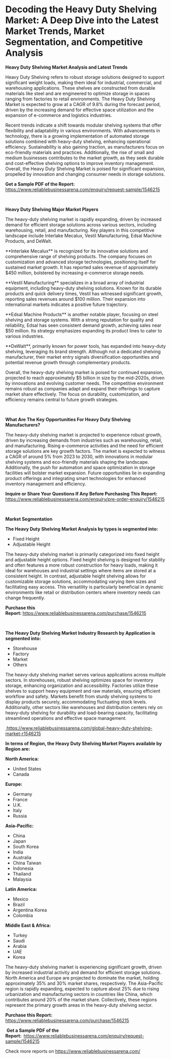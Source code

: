 <p><h1>Decoding the Heavy Duty Shelving Market: A Deep Dive into the Latest Market Trends, Market Segmentation, and Competitive Analysis</h1></p><p><strong>Heavy Duty Shelving Market Analysis and Latest Trends</strong></p>
<p><p>Heavy Duty Shelving refers to robust storage solutions designed to support significant weight loads, making them ideal for industrial, commercial, and warehousing applications. These shelves are constructed from durable materials like steel and are engineered to optimize storage in spaces ranging from factories to retail environments. The Heavy Duty Shelving Market is expected to grow at a CAGR of 9.8% during the forecast period, driven by the increasing demand for effective space utilization and the expansion of e-commerce and logistics industries. </p><p>Recent trends indicate a shift towards modular shelving systems that offer flexibility and adaptability in various environments. With advancements in technology, there is a growing implementation of automated storage solutions combined with heavy-duty shelving, enhancing operational efficiency. Sustainability is also gaining traction, as manufacturers focus on eco-friendly materials and practices. Additionally, the rise of small and medium businesses contributes to the market growth, as they seek durable and cost-effective shelving options to improve inventory management. Overall, the Heavy Duty Shelving Market is poised for significant expansion, propelled by innovation and changing consumer needs in storage solutions.</p></p>
<p><strong>Get a Sample PDF of the Report:&nbsp;</strong> <a href="https://www.reliablebusinessarena.com/enquiry/request-sample/1546215?utm_campaign=1871&utm_medium=2&utm_source=Github&utm_content=ia&utm_term=06022025&utm_id=heavy-duty-shelving">https://www.reliablebusinessarena.com/enquiry/request-sample/1546215</a></p>
<p>&nbsp;</p>
<p><strong>Heavy Duty Shelving Major Market Players</strong></p>
<p><p>The heavy-duty shelving market is rapidly expanding, driven by increased demand for efficient storage solutions across various sectors, including warehousing, retail, and manufacturing. Key players in this competitive landscape include Interlake Mecalux, Vestil Manufacturing, Edsal Machine Products, and DeWalt.</p><p>**Interlake Mecalux** is recognized for its innovative solutions and comprehensive range of shelving products. The company focuses on customization and advanced storage technologies, positioning itself for sustained market growth. It has reported sales revenue of approximately $450 million, bolstered by increasing e-commerce storage needs.</p><p>**Vestil Manufacturing** specializes in a broad array of industrial equipment, including heavy-duty shelving solutions. Known for its durable products and quick delivery times, Vestil has witnessed significant growth, reporting sales revenues around $100 million. Their expansion into international markets indicates a positive future trajectory.</p><p>**Edsal Machine Products** is another notable player, focusing on steel shelving and storage systems. With a strong reputation for quality and reliability, Edsal has seen consistent demand growth, achieving sales near $50 million. Its strategy emphasizes expanding its product lines to cater to various industries.</p><p>**DeWalt**, primarily known for power tools, has expanded into heavy-duty shelving, leveraging its brand strength. Although not a dedicated shelving manufacturer, their market entry signals diversification opportunities and potential revenue growth through complementary products.</p><p>Overall, the heavy-duty shelving market is poised for continued expansion, projected to reach approximately $5 billion in size by the mid-2020s, driven by innovations and evolving customer needs. The competitive environment remains robust as companies adapt and expand their offerings to capture market share effectively. The focus on durability, customization, and efficiency remains central to future growth strategies.</p></p>
<p>&nbsp;</p>
<p><strong>What Are The Key Opportunities For Heavy Duty Shelving Manufacturers?</strong></p>
<p><p>The heavy-duty shelving market is projected to experience robust growth, driven by increasing demands from industries such as warehousing, retail, and manufacturing. Rising e-commerce activities and the need for efficient storage solutions are key growth factors. The market is expected to witness a CAGR of around 5% from 2023 to 2030, with innovations in modular shelving systems and eco-friendly materials shaping the landscape. Additionally, the push for automation and space optimization in storage facilities will bolster market expansion. Future opportunities lie in expanding product offerings and integrating smart technologies for enhanced inventory management and efficiency.</p></p>
<p><strong>Inquire or Share Your Questions If Any Before Purchasing This Report:</strong> <a href="https://www.reliablebusinessarena.com/enquiry/pre-order-enquiry/1546215?utm_campaign=1871&utm_medium=2&utm_source=Github&utm_content=ia&utm_term=06022025&utm_id=heavy-duty-shelving">https://www.reliablebusinessarena.com/enquiry/pre-order-enquiry/1546215</a></p>
<p>&nbsp;</p>
<p><strong>Market Segmentation</strong></p>
<p><strong>The Heavy Duty Shelving Market Analysis by types is segmented into:</strong></p>
<p><ul><li>Fixed Height</li><li>Adjustable Height</li></ul></p>
<p><p>The heavy-duty shelving market is primarily categorized into fixed height and adjustable height options. Fixed height shelving is designed for stability and often features a more robust construction for heavy loads, making it ideal for warehouses and industrial settings where items are stored at a consistent height. In contrast, adjustable height shelving allows for customizable storage solutions, accommodating varying item sizes and facilitating easy access. This versatility is particularly beneficial in dynamic environments like retail or distribution centers where inventory needs can change frequently.</p></p>
<p><strong>Purchase this Report:&nbsp;</strong><a href="https://www.reliablebusinessarena.com/purchase/1546215?utm_campaign=1871&utm_medium=2&utm_source=Github&utm_content=ia&utm_term=06022025&utm_id=heavy-duty-shelving">https://www.reliablebusinessarena.com/purchase/1546215</a></p>
<p>&nbsp;</p>
<p><strong>The Heavy Duty Shelving Market Industry Research by Application is segmented into:</strong></p>
<p><ul><li>Storehouse</li><li>Factory</li><li>Market</li><li>Others</li></ul></p>
<p><p>The heavy-duty shelving market serves various applications across multiple sectors. In storehouses, robust shelving optimizes space for inventory storage, enhancing organization and accessibility. Factories utilize these shelves to support heavy equipment and raw materials, ensuring efficient workflow and safety. Markets benefit from sturdy shelving systems to display products securely, accommodating fluctuating stock levels. Additionally, other sectors like warehouses and distribution centers rely on heavy-duty shelving for durability and load-bearing capacity, facilitating streamlined operations and effective space management.</p></p>
<p><a href="https://www.reliablebusinessarena.com/global-heavy-duty-shelving-market-r1546215?utm_campaign=1871&utm_medium=2&utm_source=Github&utm_content=ia&utm_term=06022025&utm_id=heavy-duty-shelving">&nbsp;https://www.reliablebusinessarena.com/global-heavy-duty-shelving-market-r1546215</a></p>
<p><strong>In terms of Region, the Heavy Duty Shelving Market Players available by Region are:</strong></p>
<p>
    <p> <strong> North America: </strong>
        <ul>
            <li>United States</li>
            <li>Canada</li>
        </ul>
        </p> 
    <p> <strong> Europe: </strong>
        <ul>
            <li>Germany</li>
            <li>France</li>
            <li>U.K.</li>
            <li>Italy</li>
            <li>Russia</li>
        </ul>
        </p> 
    <p> <strong> Asia-Pacific: </strong>
        <ul>
            <li>China</li>
            <li>Japan</li>
            <li>South Korea</li>
            <li>India</li>
            <li>Australia</li>
            <li>China Taiwan</li>
            <li>Indonesia</li>
            <li>Thailand</li>
            <li>Malaysia</li>
        </ul>
        </p> 
    <p> <strong> Latin America: </strong>
        <ul>
            <li>Mexico</li>
            <li>Brazil</li>
            <li>Argentina Korea</li>
            <li>Colombia</li>
        </ul>
        </p> 
    <p> <strong> Middle East & Africa: </strong>
        <ul>
            <li>Turkey</li>
            <li>Saudi</li>
            <li>Arabia</li>
            <li>UAE</li>
            <li>Korea</li>
        </ul>
    </p>
    </p>
<p><p>The heavy-duty shelving market is experiencing significant growth, driven by increased industrial activity and demand for efficient storage solutions. North America and Europe are projected to dominate the market, holding approximately 35% and 30% market shares, respectively. The Asia-Pacific region is rapidly expanding, expected to capture about 25% due to rising urbanization and manufacturing sectors in countries like China, which contributes around 20% of the market share. Collectively, these regions represent the primary growth areas in the heavy-duty shelving sector.</p></p>
<p><strong>Purchase this Report: </strong><a href="https://www.reliablebusinessarena.com/purchase/1546215?utm_campaign=1871&utm_medium=2&utm_source=Github&utm_content=ia&utm_term=06022025&utm_id=heavy-duty-shelving">https://www.reliablebusinessarena.com/purchase/1546215</a></p>
<p>&nbsp;<strong>Get a Sample PDF of the Report:&nbsp;&nbsp;</strong><a href="https://www.reliablebusinessarena.com/enquiry/request-sample/1546215?utm_campaign=1871&utm_medium=2&utm_source=Github&utm_content=ia&utm_term=06022025&utm_id=heavy-duty-shelving">https://www.reliablebusinessarena.com/enquiry/request-sample/1546215</a></p>
<p><strong></strong></p>
<p>Check more reports on <a href="https://www.reliablebusinessarena.com/?utm_campaign=1871&utm_medium=2&utm_source=Github&utm_content=ia&utm_term=06022025&utm_id=heavy-duty-shelving">https://www.reliablebusinessarena.com/</a></p>